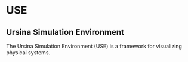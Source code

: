 # USE
## Ursina Simulation Environment

The Ursina Simulation Environment (USE) is a framework for
visualizing physical systems. 